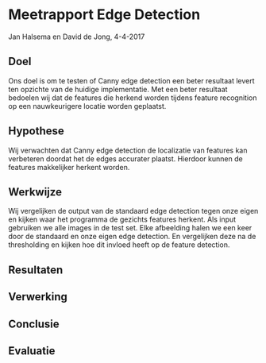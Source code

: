 
# Meetrapport Edge Detection

Jan Halsema en David de Jong, 4-4-2017

## Doel

Ons doel is om te testen of Canny edge detection een beter resultaat levert ten opzichte van de huidige implementatie. Met een beter resultaat bedoelen wij dat de features die herkend worden tijdens feature recognition op een nauwkeurigere locatie worden geplaatst.

## Hypothese

Wij verwachten dat Canny edge detection de localizatie van features kan verbeteren doordat het de edges accurater plaatst. Hierdoor kunnen de features makkelijker herkent worden.

## Werkwijze

Wij vergelijken de output van de standaard edge detection tegen onze eigen en kijken waar het programma de gezichts features herkent. Als input gebruiken we alle images in de test set. Elke afbeelding halen we een keer door de standaard en onze eigen edge detection. En vergelijken deze na de thresholding en kijken hoe dit invloed heeft op de feature detection.

## Resultaten


## Verwerking

## Conclusie

## Evaluatie
